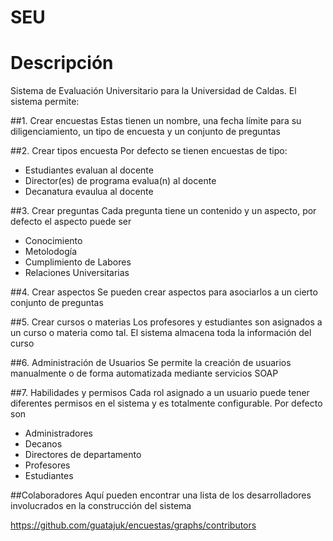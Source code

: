 SEU
===

# Descripción
Sistema de Evaluación Universitario para la Universidad de Caldas. El sistema permite:

##1. Crear encuestas
Estas tienen un nombre, una fecha límite para su diligenciamiento, un tipo de encuesta y un conjunto de preguntas

##2. Crear tipos encuesta
Por defecto se tienen encuestas de tipo:

* Estudiantes evaluan al docente
* Director(es) de programa evalua(n) al docente
* Decanatura evaulua al docente

##3. Crear preguntas
Cada pregunta tiene un contenido y un aspecto, por defecto el aspecto puede ser

* Conocimiento
* Metolodogía
* Cumplimiento de Labores
* Relaciones Universitarias

##4. Crear aspectos
Se pueden crear aspectos para asociarlos a un cierto conjunto de preguntas

##5. Crear cursos o materias
Los profesores y estudiantes son asignados a un curso o materia como tal. El sistema almacena toda la información del curso

##6. Administración de Usuarios
Se permite la creación de usuarios manualmente o de forma automatizada mediante servicios SOAP

##7. Habilidades y permisos
Cada rol asignado a un usuario puede tener diferentes permisos en el sistema y es totalmente configurable. Por defecto son

* Administradores
* Decanos
* Directores de departamento
* Profesores
* Estudiantes

##Colaboradores
Aquí pueden encontrar una lista de los desarrolladores involucrados en la construcción del sistema

https://github.com/guatajuk/encuestas/graphs/contributors